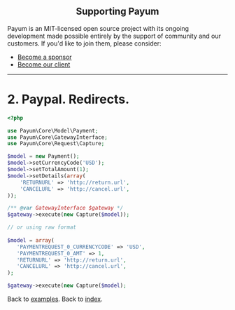 <h2 align="center">Supporting Payum</h2>

Payum is an MIT-licensed open source project with its ongoing development made possible entirely by the support of community and our customers. If you'd like to join them, please consider:

- [Become a sponsor](https://www.patreon.com/makasim)
- [Become our client](http://forma-pro.com/)

---

# 2. Paypal. Redirects. 

```php
<?php

use Payum\Core\Model\Payment;
use Payum\Core\GatewayInterface;
use Payum\Core\Request\Capture;

$model = new Payment();
$model->setCurrencyCode('USD');
$model->setTotalAmount(1);
$model->setDetails(array(
    'RETURNURL' => 'http://return.url',
    'CANCELURL' => 'http://cancel.url',
));

/** @var GatewayInterface $gateway */
$gateway->execute(new Capture($model));

// or using raw format
 
$model = array(
   'PAYMENTREQUEST_0_CURRENCYCODE' => 'USD',
   'PAYMENTREQUEST_0_AMT' => 1,
   'RETURNURL' => 'http://return.url',
   'CANCELURL' => 'http://cancel.url',
);

$gateway->execute(new Capture($model);
```

Back to [examples](index.md).
Back to [index](../index.md).